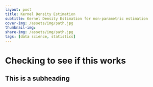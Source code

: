 ```yaml
---
layout: post
title: Kernel Density Estimation
subtitle: Kernel Density Estimation for non-parametric estimation
cover-img: /assets/img/path.jpg
thumbnail-img:
share-img: /assets/img/path.jpg
tags: [data science, statistics]
---
```


# Checking to see if this works 

## This is a subheading
